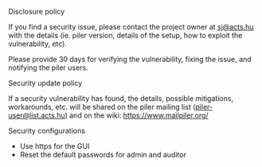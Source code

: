 Disclosure policy

If you find a security issue, please contact the project owner at sj@acts.hu
with the details (ie. piler version, details of the setup, how to exploit the
vulnerability, etc).

Please provide 30 days for verifying the vulnerability, fixing the issue, and
notifying the piler users.

Security update policy

If a security vulnerability has found, the details, possible mitigations,
workarounds, etc. will be shared on the piler mailing list (piler-user@list.acts.hu)
and on the wiki: https://www.mailpiler.org/

Security configurations

 - Use https for the GUI
 - Reset the default passwords for admin and auditor
